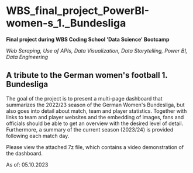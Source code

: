 # WBS_final_project_PowerBI-women-s_1._Bundesliga

**Final project during WBS Coding School 'Data Science' Bootcamp**

*Web Scraping, Use of APIs, Data Visualization, Data Storytelling, Power BI, Data Engineering*

## A tribute to the German women's football 1. Bundesliga

The goal of the project is to present a multi-page dashboard that summarizes the 2022/23 season of the German Women's Bundesliga, but also goes into detail about match, team and player statistics. Together with links to team and player websites and the embedding of images, fans and officials should be able to get an overview with the desired level of detail. Furthermore, a summary of the current season (2023/24) is provided following each match day.

Please view the attached 7z file, which contains a video demonstration of the dashboard.

As of: 05.10.2023

